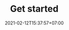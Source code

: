 ---
title: 'Get started'
date: 2021-02-12T15:37:57+07:00
heroHeading: 'Work'
heroSubHeading: 'Our portfolio and previous projects'
heroBackground: ''
---